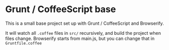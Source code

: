 Grunt / CoffeeScript base
=========================

This is a small base project set up with Grunt / CoffeeScript and Browserify.

It will watch all `.coffee` files in `src/` recursively, and build the project when files change. Browserify starts from main.js, but you can change that in `Gruntfile.coffee`